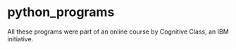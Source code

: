 # python_programs
All these programs were part of an online course by Cognitive Class, an IBM initiative.
